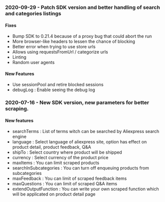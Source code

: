 ### 2020-09-29 - Patch SDK version and better handling of search and categories listings

#### Fixes
- Bump SDK to 0.21.4 because of a proxy bug that could abort the run
- More browser-like headers to lessen the chance of blocking
- Better error when trying to use store urls
- Allows using requestsFromUrl / categorize urls
- Linting
- Random user agents

#### New Features
- Use sessionPool and retire blocked sessions
- debugLog : Enable seeing the debug log

### 2020-07-16 - New SDK version, new parameters for better scraping.

#### New features
- searchTerms : List of terms witch can be searched by Aliexpress search engine
- language : Select language of aliexpress site, option has effect on product detail, product feedback, Q&A
- shipTo : Select country where product will be shipped
- currency : Select currency of the product price
- maxItems : You can limit scraped products
- searchInSubcategories : You can turn off enqueuing products from subcategories
- maxFeedback : You can limit of scraped feedback items
- maxQuestions : You can limit of scraped Q&A items
- extendOutputFunction : You can write your own scraped function which will be applicated on product detail page
